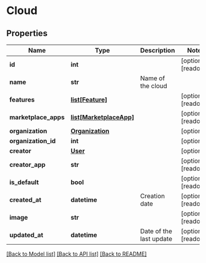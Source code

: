 # Cloud

## Properties
Name | Type | Description | Notes
------------ | ------------- | ------------- | -------------
**id** | **int** |  | [optional] [readonly] 
**name** | **str** | Name of the cloud | 
**features** | [**list[Feature]**](Feature.md) |  | [optional] [readonly] 
**marketplace_apps** | [**list[MarketplaceApp]**](MarketplaceApp.md) |  | [optional] [readonly] 
**organization** | [**Organization**](Organization.md) |  | [optional] 
**organization_id** | **int** |  | [optional] 
**creator** | [**User**](User.md) |  | [optional] 
**creator_app** | **str** |  | [optional] [readonly] 
**is_default** | **bool** |  | [optional] [readonly] 
**created_at** | **datetime** | Creation date | [optional] [readonly] 
**image** | **str** |  | [optional] [readonly] 
**updated_at** | **datetime** | Date of the last update | [optional] [readonly] 

[[Back to Model list]](../README.md#documentation-for-models) [[Back to API list]](../README.md#documentation-for-api-endpoints) [[Back to README]](../README.md)


